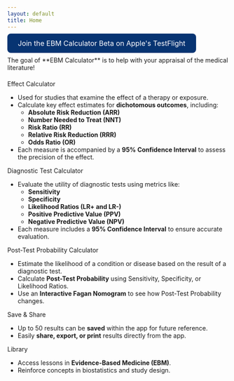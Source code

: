 ```yaml
---
layout: default
title: Home
---
```


<!-- Force feature boxes to be always expanded -->
<style>
  .static-feature .faq-answer { 
    display: block !important;
  }
  .static-feature .faq-question { 
    cursor: default;
  }
</style>

<style>
  .index-sticky {
    top: 50px !important; /* Reduce the top offset on the home page so the button sits only 5px below the tab bar */
    margin-top: 0 !important; /* Remove the negative margin so the button isn't pushed upward */
  }
</style>


<!-- TestFlight Button -->
<div class="section-links-wrapper index-sticky" style="padding-top: 5px;">
  <div class="section-links">
    <a href="https://testflight.apple.com/join/9FZgaZyd" style="background-color: #073472; color: white; padding: 12px 24px; font-size: 16px; border-radius: 8px; text-decoration: none;">
      Join the EBM Calculator Beta on Apple's TestFlight
    </a>
  </div>
</div>

<!-- Goal Statement -->
<div style="max-width: 600px; margin: 20px auto;" markdown="1">
  The goal of **EBM Calculator** is to help with your appraisal of the medical literature!
</div>

<!-- Individual Feature Boxes (Always Expanded) -->
<div class="static-feature" style="max-width: 600px; margin: 20px auto;">
  <!-- Effect Calculator -->
  <div class="faq-item">
    <div class="faq-question">Effect Calculator</div>
    <div class="faq-answer">
      <ul>
        <li>Used for studies that examine the effect of a therapy or exposure.</li>
        <li>
          Calculate key effect estimates for <strong>dichotomous outcomes</strong>, including:
          <ul>
            <li><strong>Absolute Risk Reduction (ARR)</strong></li>
            <li><strong>Number Needed to Treat (NNT)</strong></li>
            <li><strong>Risk Ratio (RR)</strong></li>
            <li><strong>Relative Risk Reduction (RRR)</strong></li>
            <li><strong>Odds Ratio (OR)</strong></li>
          </ul>
        </li>
        <li>Each measure is accompanied by a <strong>95% Confidence Interval</strong> to assess the precision of the effect.</li>
      </ul>
    </div>
  </div>
  
  <!-- Diagnostic Test Calculator -->
  <div class="faq-item">
    <div class="faq-question">Diagnostic Test Calculator</div>
    <div class="faq-answer">
      <ul>
        <li>
          Evaluate the utility of diagnostic tests using metrics like:
          <ul>
            <li><strong>Sensitivity</strong></li>
            <li><strong>Specificity</strong></li>
            <li><strong>Likelihood Ratios (LR+ and LR-)</strong></li>
            <li><strong>Positive Predictive Value (PPV)</strong></li>
            <li><strong>Negative Predictive Value (NPV)</strong></li>
          </ul>
        </li>
        <li>Each measure includes a <strong>95% Confidence Interval</strong> to ensure accurate evaluation.</li>
      </ul>
    </div>
  </div>
  
  <!-- Post-Test Probability Calculator -->
  <div class="faq-item">
    <div class="faq-question">Post-Test Probability Calculator</div>
    <div class="faq-answer">
      <ul>
        <li>Estimate the likelihood of a condition or disease based on the result of a diagnostic test.</li>
        <li>Calculate <strong>Post-Test Probability</strong> using Sensitivity, Specificity, or Likelihood Ratios.</li>
        <li>Use an <strong>Interactive Fagan Nomogram</strong> to see how Post-Test Probability changes.</li>
      </ul>
    </div>
  </div>
  
  <!-- Save & Share -->
  <div class="faq-item">
    <div class="faq-question">Save &amp; Share</div>
    <div class="faq-answer">
      <ul>
        <li>Up to 50 results can be <strong>saved</strong> within the app for future reference.</li>
        <li>Easily <strong>share, export, or print</strong> results directly from the app.</li>
      </ul>
    </div>
  </div>
  
  <!-- Library -->
  <div class="faq-item">
    <div class="faq-question">Library</div>
    <div class="faq-answer">
      <ul>
        <li>Access lessons in <strong>Evidence-Based Medicine (EBM)</strong>.</li>
        <li>Reinforce concepts in biostatistics and study design.</li>
      </ul>
    </div>
  </div>
</div>
